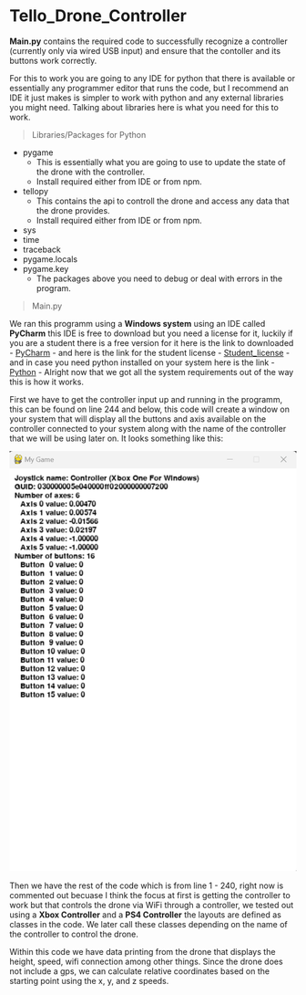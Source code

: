 # Tello_Drone_Controller

<!-- In the **Main.py** file found in this repo you are going to find what you need to succesfully recognize a controller input connected to your device, with a usb connection and succesfully get the input data that the controller provides by moving joysticks or pressing buttons. -->
**Main.py** contains the required code to successfully recognize a controller (currently only via wired USB input) and ensure that the contoller and its buttons work correctly.

For this to work you are going to any IDE for python that there is available or essentially any programmer editor that runs the code, but I recommend an IDE it just makes is simpler to work with python and any external libraries you might need. Talking about libraries here is what you need for this to work.

> Libraries/Packages for Python

- pygame
  - This is essentially what you are going to use to update the state of the drone with the controller.
  - Install required either from IDE or from npm.
- tellopy
  - This contains the api to controll the drone and access any data that the drone provides.
  - Install required either from IDE or from npm.
- sys
- time
- traceback
- pygame.locals
- pygame.key
  - The packages above you need to debug or deal with errors in the program.
  
> Main.py

We ran this programm using a **Windows system** using an IDE called **PyCharm** this IDE is free to download but you need a license for it, luckily if you are a student there is a free version for it here is the link to downloaded - [PyCharm](https://www.jetbrains.com/pycharm/) - and here is the link for the student license - [Student_license](https://www.jetbrains.com/community/education/#students) - and in case you need python installed on your system here is the link - [Python](https://www.python.org/downloads/) - Alright now that we got all the system requirements out of the way this is how it works.

First we have to get the controller input up and running in the programm, this can be found on line 244 and below, this code will create a window on your system that will display all the buttons and axis available on the controller connected to your system along with the name of the controller that we will be using later on. It looks something like this:

![Live Controller Input](/assets/images/controller_input.png)

Then we have the rest of the code which is from line 1 - 240, right now is commented out becuase I think the focus at first is getting the controller to work but that controls the drone via WiFi through a controller, we tested out using a **Xbox Controller** and a **PS4 Controller** the layouts are defined as classes in the code. We later call these classes depending on the name of the controller to control the drone.

Within this code we have data printing from the drone that displays the height, speed, wifi connection among other things. Since the drone does not include a gps, we can calculate relative coordinates based on the starting point using the x, y, and z speeds.
